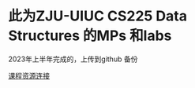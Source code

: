 # 此为ZJU-UIUC CS225 Data Structures 的MPs 和labs

2023年上半年完成的，上传到github 备份

[课程资源连接](https://wiki.illinois.edu/wiki/display/ZC2DS/MPs)
